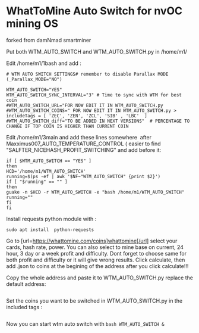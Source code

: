# WhatToMine Auto Switch for nvOC mining OS
forked from damNmad smartminer

Put both WTM_AUTO_SWITCH and WTM_AUTO_SWITCH.py in /home/m1/


Edit /home/m1/1bash and add :
```
# WTM AUTO SWITCH SETTINGS# remember to disable Parallax MODE (_Parallax_MODE="NO")
 
WTM_AUTO_SWITCH="YES"
WTM_AUTO_SWITCH_SYNC_INTERVAL="3" # Time to sync with WTM for best coin
#WTM_AUTO_SWITCH_URL="FOR NOW EDIT IT IN WTM_AUTO_SWITCH.py
#WTM_AUTO_SWITCH_COINS=" FOR NOW EDIT IT IN WTM_AUTO_SWITCH.py > includeTags = [ 'ZEC', 'ZEN', 'ZCL', 'SIB' , 'LBC'  ]
#WTM_AUTO_SWITCH_diff="TO BE ADDED IN NEXT VERSIONS"  # PERCENTAGE TO CHANGE IF TOP COIN IS HIGHER THAN CURRENT COIN 
```

Edit /home/m1/3main and add these lines somewhere  after Maxximus007_AUTO_TEMPERATURE_CONTROL ( easier to find "SALFTER_NICEHASH_PROFIT_SWITCHING" and add before it:
```
if [ $WTM_AUTO_SWITCH == "YES" ]
then
HCD='/home/m1/WTM_AUTO_SWITCH'
running=$(ps -ef | awk '$NF~"WTM_AUTO_SWITCH" {print $2}')
if [ "$running" == "" ]
then
guake -n $HCD -r WTM_AUTO_SWITCH -e "bash /home/m1/WTM_AUTO_SWITCH"
running=""
fi
fi
```
Install requests python module with :
```
sudo apt install  python-requests
```

Go to [url=https://whattomine.com/coins]whattomine[/url] select your cards, hash rate, power.
You can also select to mine base on current, 24 hour, 3 day or a week profit and difficulty. 
Dont forget to choose same for both profit and difficulty or it will give wrong results.
Click calculate, then add .json to coins at the begining of the address after you click calculate!!!
 
Copy the whole address and paste it to WTM_AUTO_SWITCH.py replace the default address:

```data = requests.get("https://whattomine.com/coins.json");
```
Set the coins you want to be switched in WTM_AUTO_SWITCH.py in the included tags :

```includeTags = [ 'ZEC', 'ZEN', 'ZCL', 'SIB' , 'LBC'  ]
```

Now you can start wtm auto switch with 
```bash WTM_AUTO_SWITCH &```
